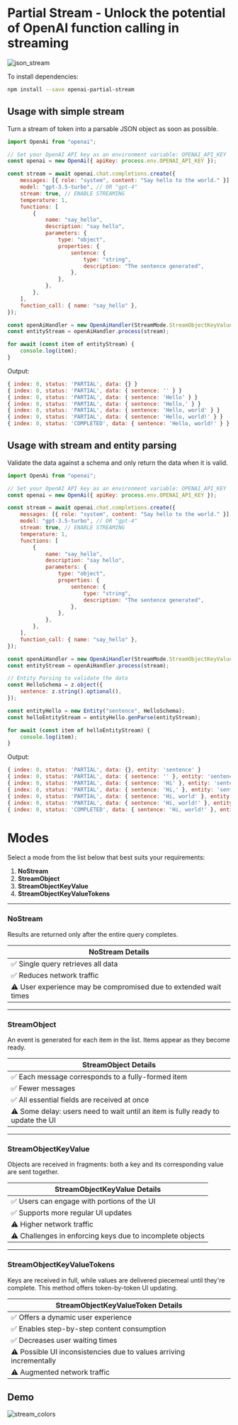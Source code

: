 # Partial Stream - Unlock the potential of OpenAI function calling in streaming

![json_stream](https://pub-4dd8731c175f4032bb1e9f7019daccfe.r2.dev/json_stream_color.gif)

To install dependencies:

```bash
npm install --save openai-partial-stream
```

## Usage with simple stream

Turn a stream of token into a parsable JSON object as soon as possible.

```javascript
import OpenAi from "openai";

// Set your OpenAI API key as an environment variable: OPENAI_API_KEY
const openai = new OpenAi({ apiKey: process.env.OPENAI_API_KEY });

const stream = await openai.chat.completions.create({
    messages: [{ role: "system", content: "Say hello to the world." }],
    model: "gpt-3.5-turbo", // OR "gpt-4"
    stream: true, // ENABLE STREAMING
    temperature: 1,
    functions: [
        {
            name: "say_hello",
            description: "say hello",
            parameters: {
                type: "object",
                properties: {
                    sentence: {
                        type: "string",
                        description: "The sentence generated",
                    },
                },
            },
        },
    ],
    function_call: { name: "say_hello" },
});

const openAiHandler = new OpenAiHandler(StreamMode.StreamObjectKeyValueTokens);
const entityStream = openAiHandler.process(stream);

for await (const item of entityStream) {
    console.log(item);
}
```

Output:

```js
{ index: 0, status: 'PARTIAL', data: {} }
{ index: 0, status: 'PARTIAL', data: { sentence: '' } }
{ index: 0, status: 'PARTIAL', data: { sentence: 'Hello' } }
{ index: 0, status: 'PARTIAL', data: { sentence: 'Hello,' } }
{ index: 0, status: 'PARTIAL', data: { sentence: 'Hello, world' } }
{ index: 0, status: 'PARTIAL', data: { sentence: 'Hello, world!' } }
{ index: 0, status: 'COMPLETED', data: { sentence: 'Hello, world!' } }
```

## Usage with stream and entity parsing

Validate the data against a schema and only return the data when it is valid.

```javascript
import OpenAi from "openai";

// Set your OpenAI API key as an environment variable: OPENAI_API_KEY
const openai = new OpenAi({ apiKey: process.env.OPENAI_API_KEY });

const stream = await openai.chat.completions.create({
    messages: [{ role: "system", content: "Say hello to the world." }],
    model: "gpt-3.5-turbo", // OR "gpt-4"
    stream: true, // ENABLE STREAMING
    temperature: 1,
    functions: [
        {
            name: "say_hello",
            description: "say hello",
            parameters: {
                type: "object",
                properties: {
                    sentence: {
                        type: "string",
                        description: "The sentence generated",
                    },
                },
            },
        },
    ],
    function_call: { name: "say_hello" },
});

const openAiHandler = new OpenAiHandler(StreamMode.StreamObjectKeyValueTokens);
const entityStream = openAiHandler.process(stream);

// Entity Parsing to validate the data
const HelloSchema = z.object({
    sentence: z.string().optional(),
});

const entityHello = new Entity("sentence", HelloSchema);
const helloEntityStream = entityHello.genParse(entityStream);

for await (const item of helloEntityStream) {
    console.log(item);
}
```

Output:

```js
{ index: 0, status: 'PARTIAL', data: {}, entity: 'sentence' }
{ index: 0, status: 'PARTIAL', data: { sentence: '' }, entity: 'sentence' }
{ index: 0, status: 'PARTIAL', data: { sentence: 'Hi' }, entity: 'sentence' }
{ index: 0, status: 'PARTIAL', data: { sentence: 'Hi,' }, entity: 'sentence' }
{ index: 0, status: 'PARTIAL', data: { sentence: 'Hi, world' }, entity: 'sentence' }
{ index: 0, status: 'PARTIAL', data: { sentence: 'Hi, world!' }, entity: 'sentence' }
{ index: 0, status: 'COMPLETED', data: { sentence: 'Hi, world!' }, entity: 'sentence'}
```

# Modes

Select a mode from the list below that best suits your requirements:

1. **NoStream**
2. **StreamObject**
3. **StreamObjectKeyValue**
4. **StreamObjectKeyValueTokens**

---

### NoStream

Results are returned only after the entire query completes.

| **NoStream Details**                                             |
| ---------------------------------------------------------------- |
| ✅ Single query retrieves all data                               |
| ✅ Reduces network traffic                                       |
| ⚠️ User experience may be compromised due to extended wait times |

---

### StreamObject

An event is generated for each item in the list. Items appear as they become ready.

| **StreamObject Details**                                                        |
| ------------------------------------------------------------------------------- |
| ✅ Each message corresponds to a fully-formed item                              |
| ✅ Fewer messages                                                               |
| ✅ All essential fields are received at once                                    |
| ⚠️ Some delay: users need to wait until an item is fully ready to update the UI |

---

### StreamObjectKeyValue

Objects are received in fragments: both a key and its corresponding value are sent together.

| **StreamObjectKeyValue Details**                          |
| --------------------------------------------------------- |
| ✅ Users can engage with portions of the UI               |
| ✅ Supports more regular UI updates                       |
| ⚠️ Higher network traffic                                 |
| ⚠️ Challenges in enforcing keys due to incomplete objects |

---

### StreamObjectKeyValueTokens

Keys are received in full, while values are delivered piecemeal until they're complete. This method offers token-by-token UI updating.

| **StreamObjectKeyValueToken Details**                               |
| ------------------------------------------------------------------- |
| ✅ Offers a dynamic user experience                                 |
| ✅ Enables step-by-step content consumption                         |
| ✅ Decreases user waiting times                                     |
| ⚠️ Possible UI inconsistencies due to values arriving incrementally |
| ⚠️ Augmented network traffic                                        |

## Demo

![stream_colors](https://pub-4dd8731c175f4032bb1e9f7019daccfe.r2.dev/Color_Streaming_Mode_3_colors.gif)
